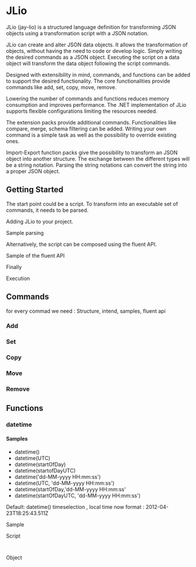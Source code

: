 # JLio

JLio (jay-lio) is a structured language definition for transforming JSON objects using a transformation script with a JSON notation. 

JLio can create and alter JSON data objects. It allows the transformation of objects, without having the need to code or develop logic. Simply writing the desired commands as a JSON object. Executing the script on a data object will transform the data object following the script commands.

Designed with extensibility in mind, commands, and functions can be added to support the desired functionality. 
The core functionalities provide commands like add, set, copy, move, remove. 

Lowering the number of commands and functions reduces memory consumption and improves performance. The .NET implementation of JLio supports flexible configurations limiting the resources needed.

The extension packs provide additional commands. Functionalities like compare, merge, schema filtering can be added. Writing your own command is a simple task as well as the possibility to override existing ones.

Import-Export function packs give the possibility to transform an JSON object into another structure. The exchange between the different types will be a string notation. Parsing the string notations can convert the string into a proper JSON object.


## Getting Started
The start point could be a script. To transform into an executable set of commands, it needs to be parsed.

Adding JLio to your project.

Sample parsing

Alternatively, the script can be composed using the fluent API.

Sample of the fluent API

Finally 

Execution

## Commands

for every commad we need : Structure, intend, samples, fluent api
### Add
### Set
### Copy
### Move
### Remove

## Functions
### datetime

#### Samples
- datetime()
- datetime(UTC)
- datetime(startOfDay)
- datetime(startofDayUTC)
- datetime('dd-MM-yyyy HH:mm:ss')
- datetime(UTC, 'dd-MM-yyyy HH:mm:ss')
- datetime(startOfDay,'dd-MM-yyyy HH:mm:ss'
- datetime(startOfDayUTC, 'dd-MM-yyyy HH:mm:ss')

Default: datetime()
timeselection , local time now
format : 2012-04-23T18:25:43.511Z

Sample 

Script
```json



```

Object
```json


```
